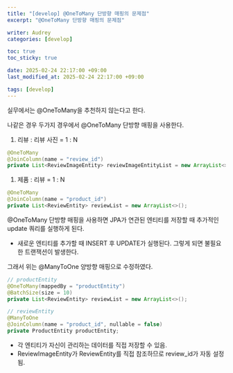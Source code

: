 ```yaml
---
title: "[develop] @OneToMany 단방향 매핑의 문제점"
excerpt: "@OneToMany 단방향 매핑의 문제점"

writer: Audrey
categories: [develop]

toc: true
toc_sticky: true

date: 2025-02-24 22:17:00 +09:00
last_modified_at: 2025-02-24 22:17:00 +09:00

tags: [develop]
---
```


실무에서는 @OneToMany을 추천하지 않는다고 한다.

나같은 경우 두가지 경우에서 @OneToMany 단방향 매핑을 사용한다.

1. 리뷰 : 리뷰 사진 = 1 : N

```java
@OneToMany
@JoinColumn(name = "review_id")
private List<ReviewImageEntity> reviewImageEntityList = new ArrayList<>();
```

1. 제품 : 리뷰 = 1 : N

```java
@OneToMany
@JoinColumn(name = "product_id")
private List<ReviewEntity> reviewList = new ArrayList<>();
```

@OneToMany 단방향 매핑을 사용하면 JPA가 연관된 엔티티를 저장할 때 추가적인 update 쿼리를 실행하게 된다.

- 새로운 엔티티를 추가할 때 INSERT 후 UPDATE가 실행된다. 그렇게 되면 불필요한 트랜잭션이 발생한다.

그래서 위는 @ManyToOne 양방향 매핑으로 수정하였다.

```java
// productEntity
@OneToMany(mappedBy = "productEntity")
@BatchSize(size = 10)
private List<ReviewEntity> reviewList = new ArrayList<>();

// reviewEntity
@ManyToOne
@JoinColumn(name = "product_id", nullable = false)
private ProductEntity productEntity;
```

- 각 엔티티가 자신이 관리하는 데이터를 직접 저장할 수 있음.
- ReviewImageEntity가 ReviewEntity를 직접 참조하므로 review_id가 자동 설정됨.